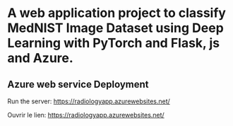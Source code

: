 # A web application project to classify MedNIST Image Dataset using Deep Learning with PyTorch and Flask,  js and Azure.


## Azure web service Deployment

Run the server:
https://radiologyapp.azurewebsites.net/

Ouvrir le lien:
https://radiologyapp.azurewebsites.net/
